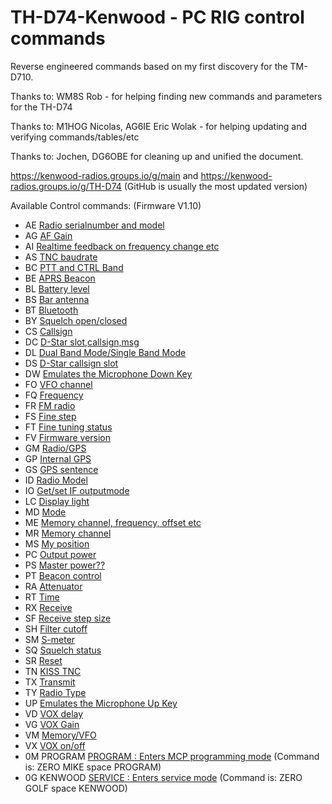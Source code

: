 # TH-D74-Kenwood - PC RIG control commands

Reverse engineered commands based on my first discovery for the TM-D710.

Thanks to: WM8S Rob - for helping finding new commands and parameters for the TH-D74

Thanks to: M1HOG Nicolas, AG6IE Eric Wolak - for helping updating and verifying commands/tables/etc

Thanks to: Jochen, DG6OBE for cleaning up and unified the document.

https://kenwood-radios.groups.io/g/main and  https://kenwood-radios.groups.io/g/TH-D74 (GitHub is usually the most updated version)

Available Control commands: (Firmware V1.10)


- AE	[Radio serialnumber and model](/commands/AE.md)
- AG	[AF Gain](/commands/AG.md)
- AI	[Realtime feedback on frequency change etc](/commands/AI.md)
- AS	[TNC baudrate](/commands/AS.md)
- BC	[PTT and CTRL Band](/commands/BC.md)
- BE	[APRS Beacon](/commands/BE.md)
- BL	[Battery level](/commands/BL.md)
- BS	[Bar antenna](/commands/BS.md)
- BT	[Bluetooth](/commands/BT.md)
- BY	[Squelch open/closed](/commands/BY.md)
- CS	[Callsign](/commands/CS.md)
- DC	[D-Star slot,callsign,msg](/commands/DC.md)
- DL	[Dual Band Mode/Single Band Mode](/commands/DL.md)
- DS	[D-Star callsign slot](/commands/DS.md)
- DW	[Emulates the Microphone Down Key](/commands/DW.md)
- FO	[VFO channel](/commands/FO.md)
- FQ	[Frequency](/commands/FQ.md)
- FR	[FM radio](/commands/FR.md)
- FS	[Fine step](/commands/FS.md)
- FT	[Fine tuning status](/commands/FT.md)
- FV	[Firmware version](/commands/FV.md)
- GM	[Radio/GPS](/commands/GM.md)
- GP	[Internal GPS](/commands/GP.md)
- GS	[GPS sentence](/commands/GS.md)
- ID	[Radio Model](/commands/ID.md)
- IO	[Get/set IF outputmode](/commands/IO.md)
- LC	[Display light](/commands/LC.md)
- MD	[Mode](/commands/MD.md)
- ME	[Memory channel, frequency, offset etc](/commands/ME.md)
- MR	[Memory channel](/commands/MR.md)
- MS	[My position](/commands/MS.md)
- PC	[Output power](/commands/PC.md)
- PS	[Master power??](/commands/PS.md)
- PT	[Beacon control](/commands/PT.md)
- RA	[Attenuator](/commands/RA.md)
- RT	[Time](/commands/RT.md)
- RX	[Receive](/commands/RX.md)
- SF	[Receive step size](/commands/SF.md)
- SH	[Filter cutoff](/commands/SH.md)
- SM	[S-meter](/commands/SM.md)
- SQ	[Squelch status](/commands/SQ.md)
- SR	[Reset](/commands/SR.md)
- TN	[KISS TNC](/commands/TN.md)
- TX	[Transmit](/commands/TX.md)
- TY	[Radio Type](/commands/TY.md)
- UP	[Emulates the Microphone Up Key](/commands/UP.md)
- VD	[VOX delay](/commands/VD.md)
- VG	[VOX Gain](/commands/VG.md)
- VM	[Memory/VFO](/commands/VM.md)
- VX	[VOX on/off](/commands/VX.md)
- 0M PROGRAM	[PROGRAM : Enters MCP programming mode](/commands/0M_PROGRAM.md) (Command is: ZERO MIKE space PROGRAM)
- 0G KENWOOD	[SERVICE : Enters service mode](/commands/0G_KENWOOD.md) (Command is: ZERO GOLF space KENWOOD)
